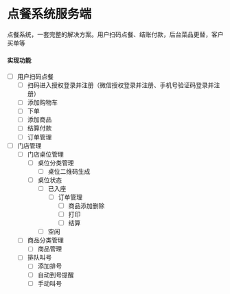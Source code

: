 # 点餐系统服务端
点餐系统，一套完整的解决方案。用户扫码点餐、结账付款，后台菜品更替，客户买单等

#### 实现功能

- [ ] 用户扫码点餐
    - [ ] 扫码进入授权登录并注册（微信授权登录并注册、手机号验证码登录并注册）
    - [ ] 添加购物车
    - [ ] 下单
    - [ ] 添加商品
    - [ ] 结算付款
    - [ ] 订单管理
- [ ] 门店管理
    - [ ] 门店桌位管理
        - [ ] 桌位分类管理
          - [ ] 桌位二维码生成
        - [ ] 桌位状态
            - [ ] 已入座
                - [ ] 订单管理
                    - [ ] 商品添加删除
                    - [ ] 打印
                    - [ ] 结算
            - [ ] 空闲
    - [ ] 商品分类管理
        - [ ] 商品管理
    - [ ] 排队叫号
        - [ ] 添加排号
        - [ ] 自动到号提醒
        - [ ] 手动叫号
